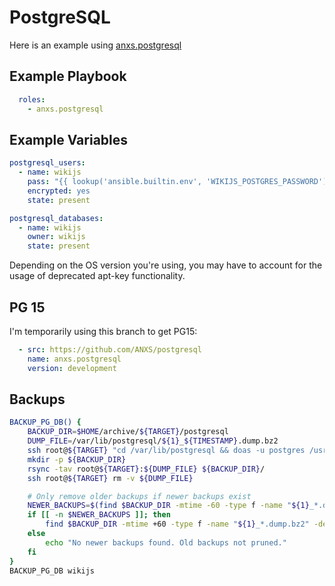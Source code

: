 # PostgreSQL

Here is an example using [anxs.postgresql](https://github.com/ANXS/postgresql)

## Example Playbook

```yaml
  roles:
    - anxs.postgresql
```

## Example Variables

```yaml
postgresql_users:
  - name: wikijs
    pass: "{{ lookup('ansible.builtin.env', 'WIKIJS_POSTGRES_PASSWORD') }}"
    encrypted: yes
    state: present

postgresql_databases:
  - name: wikijs
    owner: wikijs
    state: present
```

Depending on the OS version you're using, you may have to account for the usage of deprecated apt-key functionality.

## PG 15

I'm temporarily using this branch to get PG15:

```yaml
  - src: https://github.com/ANXS/postgresql
    name: anxs.postgresql
    version: development
```
## Backups

```bash
BACKUP_PG_DB() {
    BACKUP_DIR=$HOME/archive/${TARGET}/postgresql
    DUMP_FILE=/var/lib/postgresql/${1}_${TIMESTAMP}.dump.bz2
    ssh root@${TARGET} "cd /var/lib/postgresql && doas -u postgres /usr/bin/pg_dump -Fc ${1} | /usr/bin/bzip2 > ${DUMP_FILE}"
    mkdir -p ${BACKUP_DIR}
    rsync -tav root@${TARGET}:${DUMP_FILE} ${BACKUP_DIR}/
    ssh root@${TARGET} rm -v ${DUMP_FILE}

    # Only remove older backups if newer backups exist
    NEWER_BACKUPS=$(find $BACKUP_DIR -mtime -60 -type f -name "${1}_*.dump.bz2")
    if [[ -n $NEWER_BACKUPS ]]; then
        find $BACKUP_DIR -mtime +60 -type f -name "${1}_*.dump.bz2" -delete
    else
        echo "No newer backups found. Old backups not pruned."
    fi
}
BACKUP_PG_DB wikijs
```